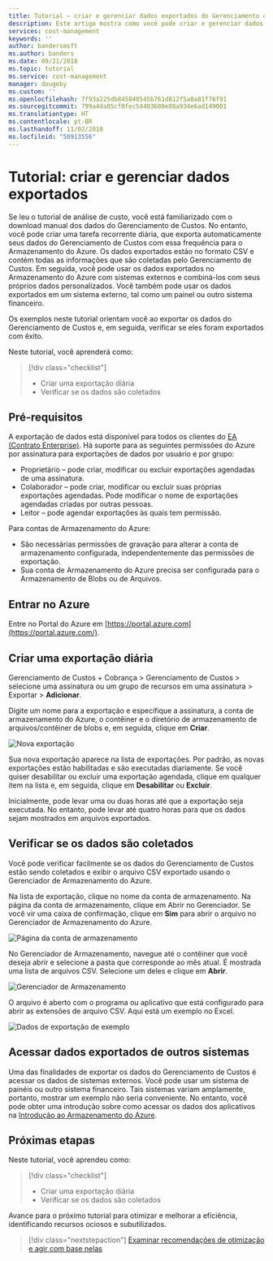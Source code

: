 ```yaml
---
title: Tutorial – criar e gerenciar dados exportados do Gerenciamento de Custos do Azure | Microsoft Docs
description: Este artigo mostra como você pode criar e gerenciar dados exportados do Gerenciamento de Custos do Azure para que você possa usá-los em sistemas externos.
services: cost-management
keywords: ''
author: bandersmsft
ms.author: banders
ms.date: 09/21/2018
ms.topic: tutorial
ms.service: cost-management
manager: dougeby
ms.custom: ''
ms.openlocfilehash: 7f93a225db845840545b761d812f5a8a81f76f91
ms.sourcegitcommit: 799a4da85cf0fec54403688e88a934e6ad149001
ms.translationtype: HT
ms.contentlocale: pt-BR
ms.lasthandoff: 11/02/2018
ms.locfileid: "50913556"
---
```

# <a name="tutorial-create-and-manage-exported-data"></a>Tutorial: criar e gerenciar dados exportados

Se leu o tutorial de análise de custo, você está familiarizado com o download manual dos dados do Gerenciamento de Custos. No entanto, você pode criar uma tarefa recorrente diária, que exporta automaticamente seus dados do Gerenciamento de Custos com essa frequência para o Armazenamento do Azure. Os dados exportados estão no formato CSV e contém todas as informações que são coletadas pelo Gerenciamento de Custos. Em seguida, você pode usar os dados exportados no Armazenamento do Azure com sistemas externos e combiná-los com seus próprios dados personalizados. Você também pode usar os dados exportados em um sistema externo, tal como um painel ou outro sistema financeiro.

Os exemplos neste tutorial orientam você ao exportar os dados do Gerenciamento de Custos e, em seguida, verificar se eles foram exportados com êxito.

Neste tutorial, você aprenderá como:

> [!div class="checklist"]
> * Criar uma exportação diária
> * Verificar se os dados são coletados

## <a name="prerequisites"></a>Pré-requisitos

A exportação de dados está disponível para todos os clientes do [EA (Contrato Enterprise)](https://azure.microsoft.com/pricing/enterprise-agreement/). Há suporte para as seguintes permissões do Azure por assinatura para exportações de dados por usuário e por grupo:

- Proprietário – pode criar, modificar ou excluir exportações agendadas de uma assinatura.
- Colaborador – pode criar, modificar ou excluir suas próprias exportações agendadas. Pode modificar o nome de exportações agendadas criadas por outras pessoas.
- Leitor – pode agendar exportações às quais tem permissão.

Para contas de Armazenamento do Azure:
- São necessárias permissões de gravação para alterar a conta de armazenamento configurada, independentemente das permissões de exportação.
- Sua conta de Armazenamento do Azure precisa ser configurada para o Armazenamento de Blobs ou de Arquivos.

## <a name="sign-in-to-azure"></a>Entrar no Azure
Entre no Portal do Azure em [https://portal.azure.com](https://portal.azure.com/).

## <a name="create-a-daily-export"></a>Criar uma exportação diária

Gerenciamento de Custos + Cobrança &gt; Gerenciamento de Custos &gt; selecione uma assinatura ou um grupo de recursos em uma assinatura &gt; Exportar &gt;  **Adicionar**.

Digite um nome para a exportação e especifique a assinatura, a conta de armazenamento do Azure, o contêiner e o diretório de armazenamento de arquivos/contêiner de blobs e, em seguida, clique em **Criar**.

![Nova exportação](./media/tutorial-export-acm-data/new-export01.png)

Sua nova exportação aparece na lista de exportações. Por padrão, as novas exportações estão habilitadas e são executadas diariamente. Se você quiser desabilitar ou excluir uma exportação agendada, clique em qualquer item na lista e, em seguida, clique em **Desabilitar** ou **Excluir**.

Inicialmente, pode levar uma ou duas horas até que a exportação seja executada. No entanto, pode levar até quatro horas para que os dados sejam mostrados em arquivos exportados.

## <a name="verify-that-data-is-collected"></a>Verificar se os dados são coletados

Você pode verificar facilmente se os dados do Gerenciamento de Custos estão sendo coletados e exibir o arquivo CSV exportado usando o Gerenciador de Armazenamento do Azure.

Na lista de exportação, clique no nome da conta de armazenamento. Na página da conta de armazenamento, clique em Abrir no Gerenciador. Se você vir uma caixa de confirmação, clique em **Sim** para abrir o arquivo no Gerenciador de Armazenamento do Azure.

![Página da conta de armazenamento](./media/tutorial-export-acm-data/storage-account-page.png)

No Gerenciador de Armazenamento, navegue até o contêiner que você deseja abrir e selecione a pasta que corresponde ao mês atual. É mostrada uma lista de arquivos CSV. Selecione um deles e clique em **Abrir**.

![Gerenciador de Armazenamento](./media/tutorial-export-acm-data/storage-explorer.png)

O arquivo é aberto com o programa ou aplicativo que está configurado para abrir as extensões de arquivo CSV. Aqui está um exemplo no Excel.

![Dados de exportação de exemplo](./media/tutorial-export-acm-data/example-export-data.png)

## <a name="access-exported-data-from-other-systems"></a>Acessar dados exportados de outros sistemas

Uma das finalidades de exportar os dados do Gerenciamento de Custos é acessar os dados de sistemas externos. Você pode usar um sistema de painéis ou outro sistema financeiro. Tais sistemas variam amplamente, portanto, mostrar um exemplo não seria conveniente.  No entanto, você pode obter uma introdução sobre como acessar os dados dos aplicativos na [Introdução ao Armazenamento do Azure](../storage/common/storage-introduction.md).

## <a name="next-steps"></a>Próximas etapas

Neste tutorial, você aprendeu como:

> [!div class="checklist"]
> * Criar uma exportação diária
> * Verificar se os dados são coletados

Avance para o próximo tutorial para otimizar e melhorar a eficiência, identificando recursos ociosos e subutilizados.

> [!div class="nextstepaction"]
> [Examinar recomendações de otimização e agir com base nelas](tutorial-acm-opt-recommendations.md)
